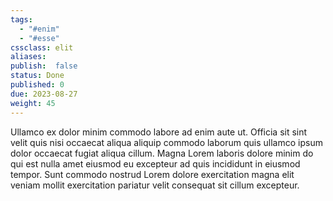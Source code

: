 ```yaml
---
tags: 
  - "#enim"
  - "#esse"
cssclass: elit
aliases: 
publish:  false
status: Done
published: 0
due: 2023-08-27
weight: 45
---
```

Ullamco ex dolor minim commodo labore ad enim aute ut. Officia sit sint
velit quis nisi occaecat aliqua aliquip commodo laborum quis ullamco ipsum
dolor occaecat fugiat aliqua cillum. Magna Lorem laboris dolore minim do
qui est nulla amet eiusmod eu excepteur ad quis incididunt in eiusmod
tempor. Sunt commodo nostrud Lorem dolore exercitation magna elit veniam
mollit exercitation pariatur velit consequat sit cillum excepteur.